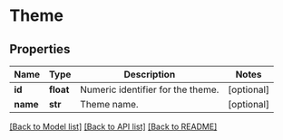 # Theme

## Properties
Name | Type | Description | Notes
------------ | ------------- | ------------- | -------------
**id** | **float** | Numeric identifier for the theme. | [optional] 
**name** | **str** | Theme name. | [optional] 

[[Back to Model list]](../README.md#documentation-for-models) [[Back to API list]](../README.md#documentation-for-api-endpoints) [[Back to README]](../README.md)


